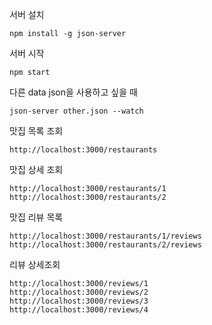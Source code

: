 서버 설치
```shell
npm install -g json-server
```

서버 시작
```shell
npm start
```

다른 data json을 사용하고 싶을 때
```shell
json-server other.json --watch
```

맛집 목록 조회
```
http://localhost:3000/restaurants
```

맛집 상세 조회
```
http://localhost:3000/restaurants/1
http://localhost:3000/restaurants/2
```

맛집 리뷰 목록
```
http://localhost:3000/restaurants/1/reviews
http://localhost:3000/restaurants/2/reviews
```

리뷰 상세조회
```
http://localhost:3000/reviews/1
http://localhost:3000/reviews/2
http://localhost:3000/reviews/3
http://localhost:3000/reviews/4
```
